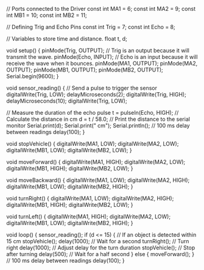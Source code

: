 // Ports connected to the Driver
const int MA1 = 6;
const int MA2 = 9;
const int MB1 = 10;
const int MB2 = 11;
 
// Defining Trig and Echo Pins
const int Trig = 7;
const int Echo = 8;
 
// Variables to store time and distance.
float t, d;
 
void setup() {
  pinMode(Trig, OUTPUT); // Trig is an output because it will transmit the wave.
  pinMode(Echo, INPUT);  // Echo is an input because it will receive the wave when it bounces.
  pinMode(MA1, OUTPUT);
  pinMode(MA2, OUTPUT);
  pinMode(MB1, OUTPUT);
  pinMode(MB2, OUTPUT);
  Serial.begin(9600);
}
 
void sensor_reading() {
  // Send a pulse to trigger the sensor
  digitalWrite(Trig, LOW);
  delayMicroseconds(2);
  digitalWrite(Trig, HIGH);
  delayMicroseconds(10);
  digitalWrite(Trig, LOW);
 
  // Measure the duration of the echo pulse
  t = pulseIn(Echo, HIGH);
  // Calculate the distance in cm
  d = t / 58.0;
  // Print the distance to the serial monitor
  Serial.print(d);
  Serial.print(" cm");
  Serial.println();
  // 100 ms delay between readings
  delay(100);
}
 
void stopVehicle() {
  digitalWrite(MA1, LOW);
  digitalWrite(MA2, LOW);
  digitalWrite(MB1, LOW);
  digitalWrite(MB2, LOW);
}
 
void moveForward() {
  digitalWrite(MA1, HIGH);
  digitalWrite(MA2, LOW);
  digitalWrite(MB1, HIGH);
  digitalWrite(MB2, LOW);
}
 
void moveBackward() {
  digitalWrite(MA1, LOW);
  digitalWrite(MA2, HIGH);
  digitalWrite(MB1, LOW);
  digitalWrite(MB2, HIGH);
}
 
void turnRight() {
  digitalWrite(MA1, LOW);
  digitalWrite(MA2, HIGH);
  digitalWrite(MB1, HIGH);
  digitalWrite(MB2, LOW);
}
 
void turnLeft() {
  digitalWrite(MA1, HIGH);
  digitalWrite(MA2, LOW);
  digitalWrite(MB1, LOW);
  digitalWrite(MB2, HIGH);
}
 
void loop() {
  sensor_reading();
  if (d <= 15) { // If an object is detected within 15 cm
    stopVehicle();
    delay(1000); // Wait for a second
    turnRight(); // Turn right
    delay(1000); // Adjust delay for the turn duration
    stopVehicle(); // Stop after turning
    delay(500); // Wait for a half second
  } else {
    moveForward();
  }
  // 100 ms delay between readings
  delay(100);
}
